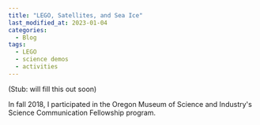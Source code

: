 ```yaml
---
title: "LEGO, Satellites, and Sea Ice"
last_modified_at: 2023-01-04
categories:
  - Blog
tags:
  - LEGO
  - science demos
  - activities
---
```


(Stub: will fill this out soon)

In fall 2018, I participated in the Oregon Museum of Science and Industry's Science Communication Fellowship program.